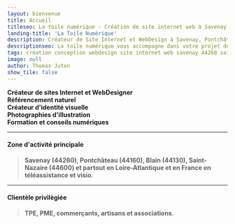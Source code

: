 ```yaml
---
layout: bienvenue
title: Accueil
titleseo: La toile numérique - Création de site internet web à Savenay (44260)
landing-title: 'La Toile Numérique'
description: Créateur de Site Internet et WebDesign à Savenay, Pontchâteau, Blain, Saint-Nazaire et ailleurs pour les TPE, PME, commerçants et artisans
descriptionseo: La toile numérique vous accompagne dans votre projet de création de site internet Web sur Savenay et alentours. Je vous rencontre pour étudier votre projet.
tags: création conception webdesign site internet web savenay 44260 saint-nazaire 44600 blain 44130 pontchateau 44160  
image: null
author: Thomas Juton
show_tile: false
---
```

<div class="row">
	<dl>
		<dt><i class="fa fa-magic fa-2x"></i><b> Créateur de sites Internet et WebDesigner</b></dt><dd></dd>
		<dt><i class="fa fa-search-plus fa-2x"></i><b> Référencement naturel</b></dt><dd></dd>
		<dt><i class="fa fa-paint-brush fa-2x"></i><b> Créateur d'identité visuelle</b></dt><dd></dd>
		<dt><i class="fa fa-camera fa-2x"></i><b> Photographies d'illustration</b></dt><dd></dd>
		<dt><i class="fa fa-user-plus fa-2x"></i><b> Formation et conseils numériques</b></dt><dd></dd>
	</dl>
</div>
<hr/>
<h4>Zone d'activité principale</h4>
<blockquote>
<p><b><i class="fa fa-map-marker fa-4x"></i>  Savenay (44260), Pontchâteau (44160), Blain (44130), Saint-Nazaire (44600) et partout en Loire-Atlantique et en France en téléassistance et visio</b>.</p>
</blockquote>

<hr/>
<h4>Clientèle privilègiée</h4>
<blockquote>
<p><b><i class="fa fa-group fa-4x"></i>  TPE, PME, commerçants, artisans et associations</b>.</p>
</blockquote>